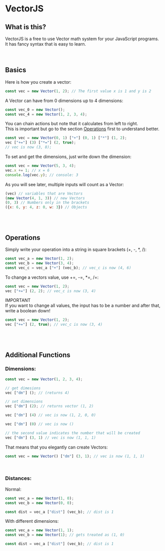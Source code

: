 # VectorJS

## What is this?

VectorJS is a free to use Vector math system for your JavaScript programs.<br>
It has fancy syntax that is easy to learn.
<br><br><br>

## Basics

Here is how you create a vector:

```JavaScript
const vec = new Vector(1, 2); // The first value x is 1 and y is 2
```
A Vector can have from 0 dimensions up to 4 dimensions:
```JavaScript
const vec_0 = new Vector();
const vec_4 = new Vector(1, 2, 3, 4);
```
You can chain actions but note that it calculates from left to right. <br>
This is important but go to the section [Operations](##Operations) first to understand better.
```JavaScript
const vec = new Vector(0, 1) ["+"] (0, 1) ["*"] (1, 2);
vec ["+="] (3) ["*="] (2, true);
// vec is now (3, 8);
```
To set and get the dimensions, just write down the dimension:
```JavaScript
const vec = new Vector(5, 3, 4);
vec.x += 1; // x = 6
console.log(vec.y); // console: 3
```
As you will see later, multiple inputs will count as a Vector:
```JavaScript
(vec) // variables that are Vectors
(new Vector(4, 1, 3)) // new Vectors
(0, 3) // Numbers only in the brackets
({x: 6, y: 4, z: 0, w: 3}) // Objects
```
<br><br>



## Operations

Simply write your operation into a string in square brackets (+, -, *, /):
```JavaScript
const vec_a = new Vector(1, 2);
const vec_b = new Vector(3, 4);
const vec_c = vec_a ["+"] (vec_b); // vec_c is now (4, 6)
```

To change a vectors value, use +=, -=, *=, /=:
```JavaScript
const vec = new Vector(1, 2);
vec ["+="] (2, 2); // vec_c is now (3, 4)
```

IMPORTANT <br>
If you want to change all values, the input has to be a number and after that, write a boolean down!
```JavaScript
const vec = new Vector(1, 2);
vec ["+="] (2, true); // vec_c is now (3, 4)
```
<br><br>



## Additional Functions

### Dimensions:
```JavaScript
const vec = new Vector(1, 2, 3, 4);

// get dimesions
vec ["dm"] (); // (returns 4)

// set dimensions
vec ["dm"] (2); // returns vector (1, 2)

vec ["dm"] (4) // vec is now (1, 2, 0, 0)

vec ["dm"] (0) // vec is now ()

// the second value indicates the number that will be created
vec ["dm"] (3, 1) // vec is now (1, 1, 1)
```
That means that you elegantly can create Vectors:
```JavaScript
const vec = new Vector() ["dm"] (3, 1); // vec is now (1, 1, 1)
```
<br>

### Distances:
Normal:
```JavaScript
const vec_a = new Vector(1, 0);
const vec_b = new Vector(0, 0);

const dist = vec_a ["dist"] (vec_b); // dist is 1
```
With different dimensions:
```JavaScript
const vec_a = new Vector(1, 1);
const vec_b = new Vector(1); // gets treated as (1, 0)

const dist = vec_a ["dist"] (vec_b); // dist is 1
```
